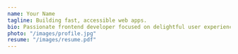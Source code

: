 ```yaml
---
name: Your Name
tagline: Building fast, accessible web apps.
bio: Passionate frontend developer focused on delightful user experiences.
photo: "/images/profile.jpg"
resume: "/images/resume.pdf"
---
```

